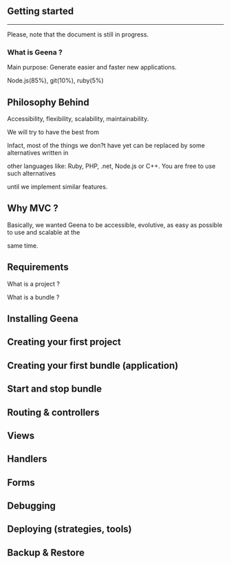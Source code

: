 Getting started
---------------
---------------

Please, note that the document is still in progress.

### What is Geena ?



Main  purpose: Generate easier and faster  new applications.

Node.js(85%), git(10%), ruby(5%)



## Philosophy Behind

Accessibility, flexibility, scalability, maintainability.

We will try to have the best from

Infact, most of the things we don?t have yet can be replaced by some
alternatives written in

other languages like: Ruby, PHP, .net, Node.js or C++. You are free to
use such alternatives

until we implement similar features.

## Why MVC ?

Basically, we wanted Geena to be accessible, evolutive, as easy as
possible to use and scalable at the

same time.

## Requirements

What is a project ?

What is a bundle ?


## Installing Geena

## Creating your first project

## Creating your first bundle (application)

## Start and stop bundle

## Routing & controllers

## Views

## Handlers

## Forms

## Debugging

## Deploying (strategies, tools)

## Backup & Restore
